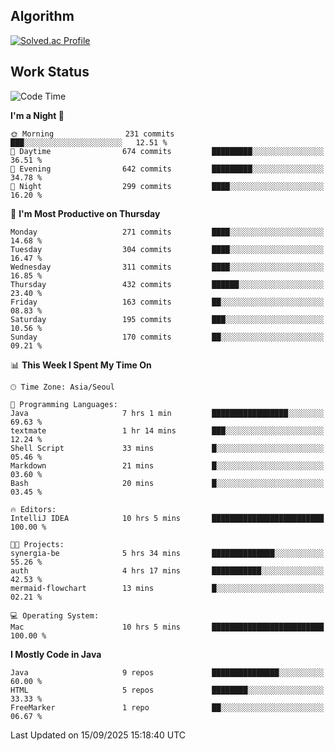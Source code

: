 <!-- 
##  ✨ _Bambee83_ ✨ 

- 🔭 I’m recently studied at Hanghae99
- 🌱 I’m currently learning Java, Spring Boot, MSA
- 🤔 I'm thinking about how to decorate my Git Profile
- 🪹 Fun fact : The beans of Spring Boot are actually coffee beans 

<!-- - 💬 Ask me about ...
- 📫 How to reach me: ...
- 😄 Pronouns: ...
- 👯 I’m looking to collaborate on ...

## 🔧  Technologies & Software Used

<img src="https://img.shields.io/badge/Java-007396?style=flat-round&logo=OpenJDK&logoColor=white"/> <img src="https://img.shields.io/badge/Spring-6DB33F?style=flat-round&logo=spring&logoColor=white"/>   <img src="https://img.shields.io/badge/SpringBoot-6DB33F?style=flat-round&logo=springboot&logoColor=white"/>  <img src="https://img.shields.io/badge/SpringSecurity-6DB33F?style=flat-round&logo=SpringSecurity&logoColor=white"/>   <img src="https://img.shields.io/badge/JSON Web Token-000000?style=flat-round&logo=JSON Web Tokens&logoColor=white"/> 

<img src="https://img.shields.io/badge/github-181717?style=flat-round&logo=github&logoColor=white"/> <img src="https://img.shields.io/badge/git-F05032?style=flat-round&logo=git&logoColor=white"/> <img src="https://img.shields.io/badge/githubactions-2088FF?style=flat-round&logo=githubactions&logoColor=white"/>  <img src="https://img.shields.io/badge/Gradle-02303A?style=flat-round&logo=Gradle&logoColor=white"/>  <img src="https://img.shields.io/badge/IntelliJIDEA-000000?style=flat-round&logo=IntelliJIDEA&logoColor=white"/>  <img src="https://img.shields.io/badge/Postman-FF6C37?style=flat-round&logo=Postman&logoColor=white"/>  <img src="https://img.shields.io/badge/Sourcetree-0052CC?style=flat-round&logo=Sourcetree&logoColor=white"/>

<img src="https://img.shields.io/badge/AmazonS3-569A31?style=flat-round&logo=AmazonS3&logoColor=white"/>  <img src="https://img.shields.io/badge/AmazonEC2-FF9900?style=flat-round&logo=AmazonEC2&logoColor=white"/>  <img src="https://img.shields.io/badge/AmazonRDS-527FFF?style=flat-round&logo=AmazonRDS&logoColor=white"/>  <img src="https://img.shields.io/badge/MySQL-4479A1?style=flat-round&logo=MySQL&logoColor=white"/>  <img src="https://img.shields.io/badge/MongoDB-47A248?style=flat-round&logo=MongoDB&logoColor=white"/> <img src="https://img.shields.io/badge/Ubuntu-E95420?style=flat-round&logo=Ubuntu&logoColor=white"/> <img src="https://img.shields.io/badge/FileZilla-BF0000?style=flat-round&logo=filezilla&logoColor=white"/> <img src="https://img.shields.io/badge/Notion-000000?style=flat-round&logo=Notion&logoColor=white"/> <img src="https://img.shields.io/badge/Slack-F06A6A?style=flat-round&logo=slack&logoColor=white"/>

<img src="https://img.shields.io/badge/AmazonCloudfront-3693F3?style=flat-round&logo=iCloud&logoColor=white"/> <img src="https://img.shields.io/badge/ApacheJMeter-D22128?style=flat-round&logo=apachejmeter&logoColor=white"/> 
 
<!-- Markdown lang
[![Bambee83 Badge](https://img.shields.io/badge/Bambee83'blog-4A154B.svg?&style=for-the-badge&logo=Bloglovin&link=https://blog.naver.com/bambee83)](https://blog.naver.com/bambee83)
## 🚀  GitHub stats & Top Langs
[![Bambee83's GitHub stats-Dark](https://github-readme-stats.vercel.app/api?username=bambee83&show_icons=true&theme=dark#gh-dark-mode-only)]((https://github.com/bambee83/github-readme-stats#gh-dark-mode-only))
![Top Langs-Dark](https://github-readme-stats.vercel.app/api/top-langs/?username=bambee83&layout=compact&theme=dark#gh-dark-mode-only)
## 🐳   Project
[mini project - SeoulCulturePort](https://github.com/event-information)
[clone coding - Instaclone](https://github.com/instaclone8)
[final project - emotrak](https://github.com/EmoTrak)
[![bambee83's wakatime stats](https://github-readme-stats.vercel.app/api/wakatime?username=bambee83)]
 -->
## Algorithm
[![Solved.ac Profile](http://mazassumnida.wtf/api/v2/generate_badge?boj=daj0909)](https://solved.ac/daj0909/)

 
## Work Status
<!--START_SECTION:waka-->
![Code Time](http://img.shields.io/badge/Code%20Time-1%2C147%20hrs%2016%20mins-blue)

**I'm a Night 🦉** 

```text
🌞 Morning                231 commits         ███░░░░░░░░░░░░░░░░░░░░░░   12.51 % 
🌆 Daytime                674 commits         █████████░░░░░░░░░░░░░░░░   36.51 % 
🌃 Evening                642 commits         █████████░░░░░░░░░░░░░░░░   34.78 % 
🌙 Night                  299 commits         ████░░░░░░░░░░░░░░░░░░░░░   16.20 % 
```
📅 **I'm Most Productive on Thursday** 

```text
Monday                   271 commits         ████░░░░░░░░░░░░░░░░░░░░░   14.68 % 
Tuesday                  304 commits         ████░░░░░░░░░░░░░░░░░░░░░   16.47 % 
Wednesday                311 commits         ████░░░░░░░░░░░░░░░░░░░░░   16.85 % 
Thursday                 432 commits         ██████░░░░░░░░░░░░░░░░░░░   23.40 % 
Friday                   163 commits         ██░░░░░░░░░░░░░░░░░░░░░░░   08.83 % 
Saturday                 195 commits         ███░░░░░░░░░░░░░░░░░░░░░░   10.56 % 
Sunday                   170 commits         ██░░░░░░░░░░░░░░░░░░░░░░░   09.21 % 
```


📊 **This Week I Spent My Time On** 

```text
🕑︎ Time Zone: Asia/Seoul

💬 Programming Languages: 
Java                     7 hrs 1 min         █████████████████░░░░░░░░   69.63 % 
textmate                 1 hr 14 mins        ███░░░░░░░░░░░░░░░░░░░░░░   12.24 % 
Shell Script             33 mins             █░░░░░░░░░░░░░░░░░░░░░░░░   05.46 % 
Markdown                 21 mins             █░░░░░░░░░░░░░░░░░░░░░░░░   03.60 % 
Bash                     20 mins             █░░░░░░░░░░░░░░░░░░░░░░░░   03.45 % 

🔥 Editors: 
IntelliJ IDEA            10 hrs 5 mins       █████████████████████████   100.00 % 

🐱‍💻 Projects: 
synergia-be              5 hrs 34 mins       ██████████████░░░░░░░░░░░   55.26 % 
auth                     4 hrs 17 mins       ███████████░░░░░░░░░░░░░░   42.53 % 
mermaid-flowchart        13 mins             █░░░░░░░░░░░░░░░░░░░░░░░░   02.21 % 

💻 Operating System: 
Mac                      10 hrs 5 mins       █████████████████████████   100.00 % 
```

**I Mostly Code in Java** 

```text
Java                     9 repos             ███████████████░░░░░░░░░░   60.00 % 
HTML                     5 repos             ████████░░░░░░░░░░░░░░░░░   33.33 % 
FreeMarker               1 repo              ██░░░░░░░░░░░░░░░░░░░░░░░   06.67 % 
```




 Last Updated on 15/09/2025 15:18:40 UTC
<!--END_SECTION:waka-->
